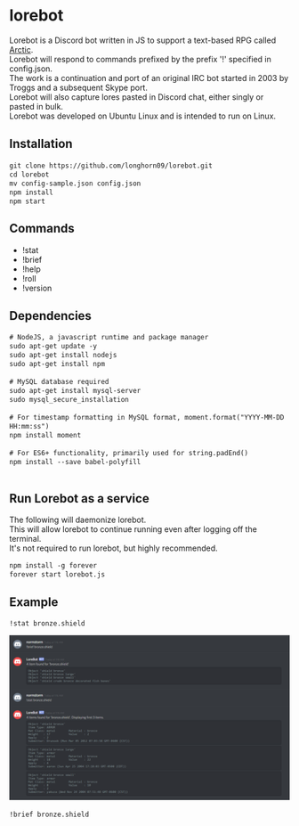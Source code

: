 # lorebot
Lorebot is a Discord bot written in JS to support a text-based RPG called [Arctic](http://mud.arctic.org).  
Lorebot will respond to commands prefixed by the prefix '!' specified in config.json.  
The work is a continuation and port of an original IRC bot started in 2003 by Troggs and a subsequent Skype port.  
Lorebot will also capture lores pasted in Discord chat, either singly or pasted in bulk.  
Lorebot was developed on Ubuntu Linux and is intended to run on Linux.

## Installation
```
git clone https://github.com/longhorn09/lorebot.git
cd lorebot
mv config-sample.json config.json
npm install
npm start
```



## Commands
* !stat
* !brief
* !help
* !roll
* !version

## Dependencies
```
# NodeJS, a javascript runtime and package manager
sudo apt-get update -y
sudo apt-get install nodejs
sudo apt-get install npm

# MySQL database required
sudo apt-get install mysql-server
sudo mysql_secure_installation

# For timestamp formatting in MySQL format, moment.format("YYYY-MM-DD HH:mm:ss")
npm install moment

# For ES6+ functionality, primarily used for string.padEnd()
npm install --save babel-polyfill


```

## Run Lorebot as a service

The following will daemonize lorebot.  
This will allow lorebot to continue running even after logging off the terminal.  
It's not required to run lorebot, but highly recommended. 

```
npm install -g forever
forever start lorebot.js
```
## Example
```
!stat bronze.shield
```
![Discord Lorebot](/lorebot.PNG?raw=true "Example of brief and stat")

```
!brief bronze.shield
```
